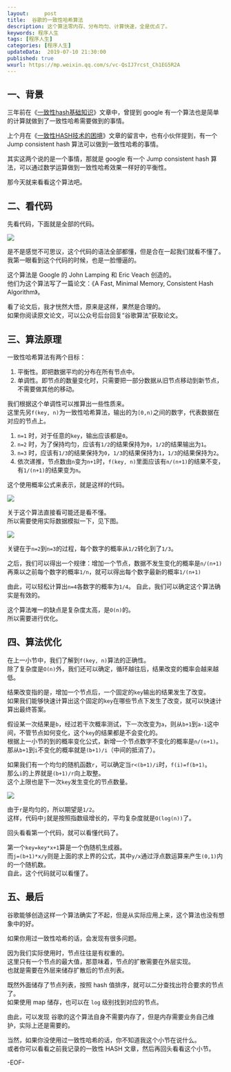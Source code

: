 ```yaml
---   
layout:     post  
title:  谷歌的一致性哈希算法  
description: 这个算法零内存、分布均匀、计算快速，全是优点了。    
keywords: 程序人生  
tags: [程序人生]  
categories: [程序人生]  
updateData:  2019-07-10 21:30:00  
published: true  
wxurl: https://mp.weixin.qq.com/s/vc-QsIJ7rcst_Ch1EG5R2A  
---  
```



## 一、背景  


三年前在《[一致性hash基础知识](https://mp.weixin.qq.com/s/N4SKpKkeUUqajoQTIv96xw)》文章中，曾提到 google 有一个算法也是简单的计算就做到了一致性哈希需要做到的事情。  


上个月在《[一致性HASH技术的困境](https://mp.weixin.qq.com/s/yyqEwfEgEWYwWoalFLcuSw)》文章的留言中，也有小伙伴提到，有一个 Jump consistent hash 算法可以做到一致性哈希的事情。  


其实这两个说的是一个事情，那就是 google 有一个 Jump consistent hash 算法，可以通过数学运算做到一致性哈希效果一样好的平衡性。  


那今天就来看看这个算法吧。  


## 二、看代码  


先看代码，下面就是全部的代码。  


![](http://res2019.tiankonguse.com/images/2019/07/10/001.png)


是不是感觉不可思议，这个代码的语法全部都懂，但是合在一起我们就看不懂了。  
我第一眼看到这个代码的时候，也是一脸懵逼的。  


这个算法是 Google 的 John Lamping 和 Eric Veach 创造的。  
他们为这个算法写了一篇论文：《A Fast, Minimal Memory, Consistent Hash Algorithm》。  


看了论文后，我才恍然大悟，原来是这样，果然是合理的。  
如果你阅读原文论文，可以公众号后台回复“谷歌算法”获取论文。  


## 三、算法原理  


一致性哈希算法有两个目标：  

1. 平衡性。即把数据平均的分布在所有节点中。  
2. 单调性。即节点的数量变化时，只需要把一部分数据从旧节点移动到新节点，不需要做其他的移动。  


我们根据这个单调性可以推算出一些性质来。  
这里先另`f(key, n)`为一致性哈希算法，输出的为`[0,n)`之间的数字，代表数据在对应的节点上。  


1. `n=1` 时，对于任意的`key`，输出应该都是`0`。  
2. `n=2` 时，为了保持均匀，应该有`1/2`的结果保持为`0`，`1/2`的结果输出为`1`。  
3. `n=3` 时，应该有`1/3`的结果保持为`0`，`1/3`的结果保持为`1`，`1/3`的结果保持为`2`。  
4. 依次递推，节点数由`n`变为`n+1`时，`f(key, n)`里面应该有`n/(n+1)`的结果不变，有`1/(n+1)`的结果变为`n`。  


这个使用概率公式来表示，就是这样的代码。  


![](http://res2019.tiankonguse.com/images/2019/07/10/002.png)


关于这个算法直接看可能还是看不懂。  
所以需要使用实际数据模拟一下，见下图。  


![](http://res2019.tiankonguse.com/images/2019/07/10/003.png)


关键在于`n=2`到`n=3`的过程，每个数字的概率从`1/2`转化到了`1/3`。  


之后，我们可以得出一个规律：增加一个节点，数据不发生变化的概率是`n/(n+1)`
再乘以之前每个数字的概率`1/n`，就可以得出每个数字最新的概率`1/(n+1)`


由此，可以轻松计算出`n=4`各数字的概率为`1/4`。
自此，我们可以确定这个算法确实是有效的。  


这个算法唯一的缺点是复杂度太高，是`O(n)`的。  
所以需要进行优化。  



## 四、算法优化  


在上一小节中，我们了解到`f(key, n)`算法的正确性。  
除了复杂度是`O(n)`外，我们还可以确定，循环越往后，结果改变的概率会越来越低。  


结果改变指的是，增加一个节点后，一个固定的`key`输出的结果发生了改变。  
如果我们能够快速计算出这个固定的`key`在哪些节点下发生了改变，就可以快速计算出最终答案。  


假设某一次结果是`b`，经过若干次概率测试，下一次改变为`a`，则从`b+1`到`a-1`这中间，不管节点如何变化，这个`key`的结果都是不会变化的。  
根据上一小节的到的概率变化公式，新增一个节点数字不变化的概率是`n/(n+1)`。  
那从`b+1`到`i`不变化的概率就是`(b+1)/i`（中间的抵消了）。  


如果我们有一个均匀的随机函数`r`，可以确定当`r<(b+1)/i`时，`f(i)=f(b+1)`。  
那么`i`的上界就是`(b+1)/r`向上取整。  
这个上限也是下一次`key`发生变化的节点数量。  



![](http://res2019.tiankonguse.com/images/2019/07/10/004.png)



由于`r`是均匀的，所以期望是`1/2`。  
这样，代码中`j`就是按照指数级增长的，平均复杂度就是`O(log(n))`了。  


回头看看第一个代码，就可以看懂代码了。  


第一个`key=key*x+1`算是一个伪随机生成器。  
而`j=(b+1)*x/y`则是上面的求上界的公式，其中`y/x`通过浮点数运算来产生`(0,1)`内的一个随机数。  
自此，这个代码就可以看懂了。  



## 五、最后  


谷歌能够创造这样一个算法确实了不起，但是从实际应用上来，这个算法也没有想象中的好。


如果你用过一致性哈希的话，会发现有很多问题。  


因为我们实际使用时，节点往往是有权重的。  
这里只有一个节点的最大值，那意味着，节点的扩散需要在外层实现。  
也就是需要在外层来储存扩散后的节点列表。  


既然外面储存了节点列表，按照 hash 值排序，就可以二分查找出符合要求的节点了。  
如果使用 map 储存，也可以在 `log` 级别找到对应的节点。  


由此，可以发现 谷歌的这个算法自身不需要内存了，但是内存需要业务自己维护，实际上还是需要的。  


当然，如果你没使用过一致性哈希的话，你不知道我这个小节在说什么。  
或者你可以看看之前我记录的一致性 HASH 文章，然后再回头看看这个小节。  


-EOF-  

